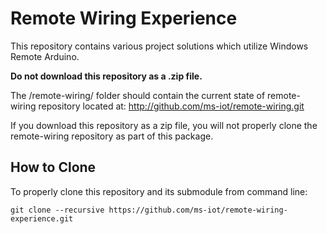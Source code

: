# Remote Wiring Experience

This repository contains various project solutions which utilize Windows Remote Arduino.


**Do not download this repository as a .zip file.**

The /remote-wiring/ folder should contain the current state of remote-wiring repository located at:
http://github.com/ms-iot/remote-wiring.git

If you download this repository as a zip file, you will not properly clone the remote-wiring repository as part of this package.

## How to Clone
To properly clone this repository and its submodule from command line:
```
git clone --recursive https://github.com/ms-iot/remote-wiring-experience.git
```
